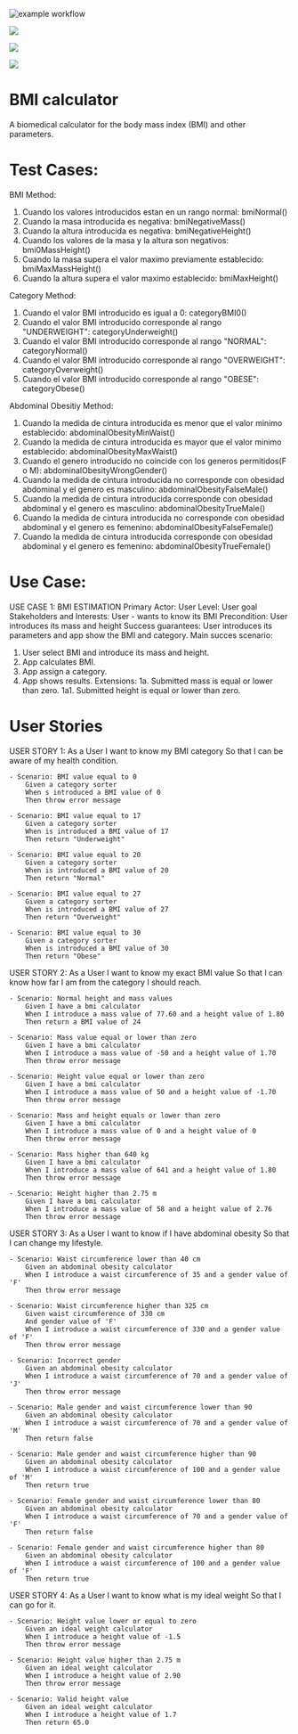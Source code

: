 ![example workflow](https://github.com/jmhorcas/bmicalc/actions/workflows/maven.yml/badge.svg)

![](https://github.com/raulCastroV/bmicalc/blob/main/doc/BocetoGUI.png)


![](https://github.com/raulCastroV/bmicalc/blob/main/doc/interfaz.png)


![](https://github.com/raulCastroV/bmicalc/blob/main/doc/Model.jpg)

# BMI calculator
A biomedical calculator for the body mass index (BMI) and other parameters.

# Test Cases:

BMI Method:
1. Cuando los valores introducidos estan en un rango normal: bmiNormal()
2. Cuando la masa introducida es negativa: bmiNegativeMass()
3. Cuando la altura introducida es negativa: bmiNegativeHeight()
4. Cuando los valores de la masa y la altura son negativos: bmi0MassHeight()
5. Cuando la masa supera el valor maximo previamente establecido: bmiMaxMassHeight()
6. Cuando la altura supera el valor maximo establecido: bmiMaxHeight()

Category Method:
1. Cuando el valor BMI introducido es igual a 0: categoryBMI0()
2. Cuando el valor BMI introducido corresponde al rango "UNDERWEIGHT": categoryUnderweight()
3. Cuando el valor BMI introducido corresponde al rango "NORMAL": categoryNormal()
4. Cuando el valor BMI introducido corresponde al rango "OVERWEIGHT": categoryOverweight()
5. Cuando el valor BMI introducido corresponde al rango "OBESE": categoryObese()

Abdominal Obesitiy Method:
1. Cuando la medida de cintura introducida es menor que el valor minimo establecido: abdominalObesityMinWaist()
2. Cuando la medida de cintura introducida es mayor que el valor minimo establecido: abdominalObesityMaxWaist()
3. Cuando el genero introducido no coincide con los generos permitidos(F o M): abdominalObesityWrongGender()
4. Cuando la medida de cintura introducida no corresponde con obesidad abdominal y el genero es masculino: abdominalObesityFalseMale()
5. Cuando la medida de cintura introducida corresponde con obesidad abdominal y el genero es masculino: abdominalObesityTrueMale()
6. Cuando la medida de cintura introducida no corresponde con obesidad abdominal y el genero es femenino: abdominalObesityFalseFemale()
7. Cuando la medida de cintura introducida corresponde con obesidad abdominal y el genero es femenino: abdominalObesityTrueFemale()

# Use Case:

USE CASE 1: BMI ESTIMATION
Primary Actor: User
Level: User goal
Stakeholders and Interests:
User - wants to know its BMI
Precondition: User introduces its mass and height
Success guarantees: User introduces its parameters and app show the BMI and category.
Main succes scenario:
1. User select BMI and introduce its mass and height.
2. App calculates BMI.
3. App assign a category.
4. App shows results.
Extensions:
1a. Submitted mass is equal or lower than zero.
1a1. Submitted height is equal or lower than zero.

# User Stories

USER STORY 1:
As a User
I want to know my BMI category
So that I can be aware of my health condition.

	- Scenario: BMI value equal to 0
		Given a category sorter
		When s introduced a BMI value of 0
		Then throw error message

	- Scenario: BMI value equal to 17
		Given a category sorter
		When is introduced a BMI value of 17
		Then return "Underweight"

	- Scenario: BMI value equal to 20
		Given a category sorter
		When is introduced a BMI value of 20
		Then return "Normal"

	- Scenario: BMI value equal to 27
		Given a category sorter
		When is introduced a BMI value of 27 
		Then return "Overweight"

	- Scenario: BMI value equal to 30
		Given a category sorter
		When is introduced a BMI value of 30
		Then return "Obese"

USER STORY 2: 
As a User
I want to know my exact BMI value
So that I can know how far I am from the category I should reach.

	- Scenario: Normal height and mass values
		Given I have a bmi calculator
		When I introduce a mass value of 77.60 and a height value of 1.80
		Then return a BMI value of 24

	- Scenario: Mass value equal or lower than zero
		Given I have a bmi calculator
		When I introduce a mass value of -50 and a height value of 1.70
		Then throw error message
		
	- Scenario: Height value equal or lower than zero
		Given I have a bmi calculator
		When I introduce a mass value of 50 and a height value of -1.70
		Then throw error message

	- Scenario: Mass and height equals or lower than zero
		Given I have a bmi calculator
		When I introduce a mass value of 0 and a height value of 0
		Then throw error message

	- Scenario: Mass higher than 640 kg
		Given I have a bmi calculator
		When I introduce a mass value of 641 and a height value of 1.80
		Then throw error message

	- Scenario: Height higher than 2.75 m
		Given I have a bmi calculator
		When I introduce a mass value of 58 and a height value of 2.76
		Then throw error message


USER STORY 3: 
As a User
I want to know if I have abdominal obesity
So that I can change my lifestyle.

	- Scenario: Waist circumference lower than 40 cm
		Given an abdominal obesity calculator
		When I introduce a waist circumference of 35 and a gender value of 'F'
		Then throw error message

	- Scenario: Waist circumference higher than 325 cm
		Given waist circumference of 330 cm
		And gender value of 'F'
		When I introduce a waist circumference of 330 and a gender value of 'F'
		Then throw error message

	- Scenario: Incorrect gender
		Given an abdominal obesity calculator
		When I introduce a waist circumference of 70 and a gender value of 'J'
		Then throw error message

	- Scenario: Male gender and waist circumference lower than 90
		Given an abdominal obesity calculator
		When I introduce a waist circumference of 70 and a gender value of 'M'
		Then return false

	- Scenario: Male gender and waist circumference higher than 90
		Given an abdominal obesity calculator
		When I introduce a waist circumference of 100 and a gender value of 'M'
		Then return true

	- Scenario: Female gender and waist circumference lower than 80
		Given an abdominal obesity calculator
		When I introduce a waist circumference of 70 and a gender value of 'F'
		Then return false

	- Scenario: Female gender and waist circumference higher than 80
		Given an abdominal obesity calculator
		When I introduce a waist circumference of 100 and a gender value of 'F'
		Then return true

USER STORY 4:
As a User
I want to know what is my ideal weight
So that I can go for it.

	- Scenario: Height value lower or equal to zero
		Given an ideal weight calculator
		When I introduce a height value of -1.5
		Then throw error message

	- Scenario: Height value higher than 2.75 m
		Given an ideal weight calculator
		When I introduce a height value of 2.90
		Then throw error message

	- Scenario: Valid height value
		Given an ideal weight calculator
		When I introduce a height value of 1.7
		Then return 65.0


